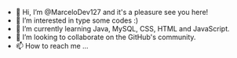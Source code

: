 - 👋 Hi, I’m @MarceloDev127 and it's a pleasure see you here!
- 👀 I’m interested in type some codes :)
- 🌱 I’m currently learning Java, MySQL, CSS, HTML and JavaScript.
- 💞️ I’m looking to collaborate on the GitHub's community.
- 📫 How to reach me ...

<!---
MarceloDev127/MarceloDev127 is a ✨ special ✨ repository because its `README.md` (this file) appears on your GitHub profile.
You can click the Preview link to take a look at your changes.
--->
